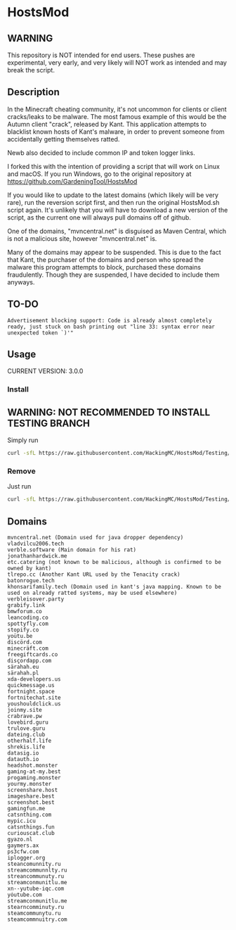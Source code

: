 # HostsMod

## WARNING
This repository is NOT intended for end users. These pushes are experimental, very early, and very likely will NOT work as intended and may break the script. 

## Description

In the Minecraft cheating community, it's not uncommon for clients or client cracks/leaks to be malware. The most famous example of this would be the Autumn client "crack", released by Kant. This application attempts to blacklist known hosts of Kant's malware, in order to prevent someone from accidentally getting themselves ratted.


Newb also decided to include common IP and token logger links.

I forked this with the intention of providing a script that will work on
 Linux and macOS. If you run Windows, go to the original repository at https://github.com/GardeningTool/HostsMod

 If you would like to update to the latest domains (which likely will be very rare), run the reversion script first, and then run the original HostsMod.sh script again. It's unlikely that you will have to download a new version of the script, as the current one will always pull domains off of github. 

One of the domains, "mvncentral.net" is disguised as Maven Central, which is not a malicious site, however "mvncentral.net" is.

Many of the domains may appear to be suspended. This is due to the fact that Kant, the purchaser of the domains and person who spread the malware this program attempts to block, purchased these domains fraudulently. Though they are suspended, I have decided to include them anyways.

## TO-DO
```Advertisement blocking support: Code is already almost completely ready, just stuck on bash printing out "line 33: syntax error near unexpected token `)'"```
## Usage

CURRENT VERSION: 3.0.0

### Install

## WARNING: NOT RECOMMENDED TO INSTALL TESTING BRANCH

Simply run
```bash
curl -sfL https://raw.githubusercontent.com/HackingMC/HostsMod/Testing/HostsMod.sh | sudo bash
```

### Remove

Just run
```bash
curl -sfL https://raw.githubusercontent.com/HackingMC/HostsMod/Testing/Revert-HostsMod.sh | sudo bash
```


## Domains
```
mvncentral.net (Domain used for java dropper dependency)
vladvilcu2006.tech
verble.software (Main domain for his rat)
jonathanhardwick.me
etc.catering (not known to be malicious, although is confirmed to be owned by kant)
tlrepo.cc (Another Kant URL used by the Tenacity crack)
batonrogue.tech
khonsarifamily.tech (Domain used in kant's java mapping. Known to be used on already ratted systems, may be used elsewhere)
verbleisover.party
grabify.link
bmwforum.co
leancoding.co
spottyfly.com
stopify.co
yoütu.be
discörd.com
minecräft.com
freegiftcards.co
disçordapp.com
särahah.eu
särahah.pl
xda-developers.us
quickmessage.us
fortnight.space
fortnitechat.site
youshouldclick.us
joinmy.site
crabrave.pw
lovebird.guru
trulove.guru
dateing.club
otherhalf.life
shrekis.life
datasig.io
datauth.io
headshot.monster
gaming-at-my.best
progaming.monster
yourmy.monster
screenshare.host
imageshare.best
screenshot.best
gamingfun.me
catsnthing.com
mypic.icu
catsnthings.fun
curiouscat.club
gyazo.nl
gaymers.ax
ps3cfw.com
iplogger.org
steancomunnity.ru
streamcommunnlty.ru
streancommunuty.ru
streamconmunitlu.me
xn--yutube-iqc.com
yȯutube.com
streamconmunitlu.me
stearncomminuty.ru
steamcommunytu.ru
steamcommnuitry.com
```
